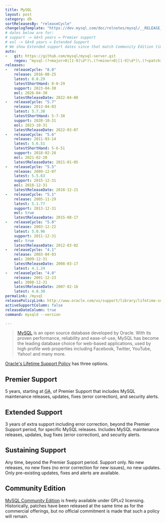 ```yaml
---
title: MySQL
layout: post
category: db
sortReleasesBy: "releaseCycle"
changelogTemplate: "https://dev.mysql.com/doc/relnotes/mysql/__RELEASE_CYCLE__/en/news-__LATEST_SHORT_HAND__.html"
# dates below are for:
# support -> GA+5 years = Premier support
# eol -> GA+8 years = Extended Support
# We show Extended support dates since that match Community Edition timelines
auto:
-   git: https://github.com/mysql/mysql-server.git
    regex: ^mysql-(?<major>0|[1-9]\d*)\.(?<minor>0|[1-9]\d*)\.(?<patch>0|[1-9]\d*)$
releases:
-   releaseCycle: "8.0"
    release: 2016-08-25
    latest: 8.0.29
    latestShortHand: 8-0-29
    support: 2023-04-30
    eol: 2026-04-30
    latestReleaseDate: 2022-04-08
-   releaseCycle: "5.7"
    release: 2013-04-03
    latest: 5.7.38
    latestShortHand: 5-7-38
    support: 2020-10-31
    eol: 2023-10-31
    latestReleaseDate: 2022-03-07
-   releaseCycle: "5.6"
    release: 2011-03-14
    latest: 5.6.51
    latestShortHand: 5-6-51
    support: 2018-02-28
    eol: 2021-02-28
    latestReleaseDate: 2021-01-05
-   releaseCycle: "5.5"
    release: 2009-12-07
    latest: 5.5.63
    support: 2015-12-31
    eol: 2018-12-31
    latestReleaseDate: 2018-12-21
-   releaseCycle: "5.1"
    release: 2005-11-29
    latest: 5.1.77
    support: 2013-12-31
    eol: true
    latestReleaseDate: 2015-08-17
-   releaseCycle: "5.0"
    release: 2003-12-22
    latest: 5.0.96
    support: 2011-12-31
    eol: true
    latestReleaseDate: 2012-03-02
-   releaseCycle: "4.1"
    release: 2003-04-03
    eol: 2009-12-31
    latestReleaseDate: 2008-03-17
    latest: 4.1.24
-   releaseCycle: "4.0"
    release: 2001-12-23
    eol: 2008-12-31
    latestReleaseDate: 2007-02-16
    latest: 4.0.30
permalink: /mysql
releasePolicyLink: http://www.oracle.com/us/support/library/lifetime-support-technology-069183.pdf
activeSupportColumn: false
releaseDateColumn: true
command: mysqld --version

---
```


> [MySQL](https://www.mysql.com/about) is an open source database developed by Oracle. With its proven performance, reliability and ease-of-use, MySQL has become the leading database choice for web-based applications, used by high profile web properties including Facebook, Twitter, YouTube, Yahoo! and many more.

[Oracle's Lifetime Support Policy](https://www.mysql.com/support/) has three options.

## Premier Support

5 years, starting at <abbr title="General Availability">GA</abbr>, of Premier Support that includes MySQL maintenance releases, updates, fixes (error correction), and security alerts.

## Extended Support

3 years of extra support including error correction, beyond the Premier Support period, for specific MySQL releases. Includes MySQL maintenance releases, updates, bug fixes (error correction), and security alerts.

## Sustaining Support

Any time, beyond the Premier Support period. Support only. No new releases, no new fixes (no error correction for new issues), no new updates. Only pre-existing updates, fixes and alerts are available.

## Community Edition

[MySQL Community Edition](https://www.mysql.com/products/community/) is freely available under GPLv2 licensing. Historically, patches have been released at the same time as for the commercial offerings, but no official commitment is made that such a policy will remain.
